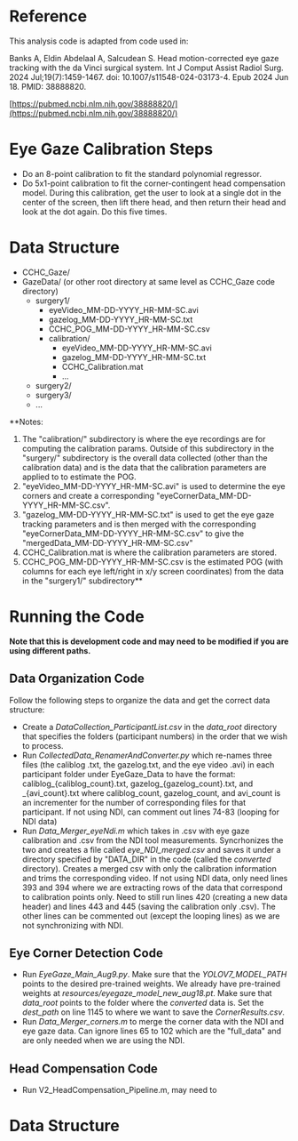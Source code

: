 # Reference

This analysis code is adapted from code used in: 

Banks A, Eldin Abdelaal A, Salcudean S. Head motion-corrected eye gaze tracking with the da Vinci surgical system. Int J Comput Assist Radiol Surg. 2024 Jul;19(7):1459-1467. doi: 10.1007/s11548-024-03173-4. Epub 2024 Jun 18. PMID: 38888820. 

[https://pubmed.ncbi.nlm.nih.gov/38888820/](https://pubmed.ncbi.nlm.nih.gov/38888820/)

# Eye Gaze Calibration Steps

- Do an 8-point calibration to fit the standard polynomial regressor.
- Do 5x1-point calibration to fit the corner-contingent head compensation model. During this calibration, get the user to look at a single dot in the center of the screen, then lift there head, and then return their head and look at the dot again. Do this five times.

# Data Structure
- CCHC_Gaze/
- GazeData/ (or other root directory at same level as CCHC_Gaze code directory)
  - surgery1/
    - eyeVideo_MM-DD-YYYY_HR-MM-SC.avi
    - gazelog_MM-DD-YYYY_HR-MM-SC.txt
    - CCHC_POG_MM-DD-YYYY_HR-MM-SC.csv
    - calibration/
      - eyeVideo_MM-DD-YYYY_HR-MM-SC.avi
      - gazelog_MM-DD-YYYY_HR-MM-SC.txt
      - CCHC_Calibration.mat
      - ...
  - surgery2/
  - surgery3/
  - ...

**Notes:
1. The "calibration/" subdirectory is where the eye recordings are for computing the calibration params. Outside of this subdirectory in the "surgery<X>/" subdirectory is the overall data collected (other than the calibration data) and is the data that the calibration parameters are applied to to estimate the POG.
2. "eyeVideo_MM-DD-YYYY_HR-MM-SC.avi" is used to determine the eye corners and create a corresponding "eyeCornerData_MM-DD-YYYY_HR-MM-SC.csv".
3. "gazelog_MM-DD-YYYY_HR-MM-SC.txt" is used to get the eye gaze tracking parameters and is then merged with the corresponding "eyeCornerData_MM-DD-YYYY_HR-MM-SC.csv" to give the "mergedData_MM-DD-YYYY_HR-MM-SC.csv"
4. CCHC_Calibration.mat is where the calibration parameters are stored.
5. CCHC_POG_MM-DD-YYYY_HR-MM-SC.csv is the estimated POG (with columns for each eye left/right in x/y screen coordinates) from the data in the "surgery1/" subdirectory**

  
# Running the Code

**Note that this is development code and may need to be modified if you are using different paths.**

## Data Organization Code

Follow the following steps to organize the data and get the correct data structure:
- Create a _DataCollection_ParticipantList.csv_ in the _data_root_ directory that specifies the folders (participant numbers) in the order that we wish to process.
- Run _CollectedData_RenamerAndConverter.py_ which re-names three files (the caliblog .txt, the gazelog.txt, and the eye video .avi) in each participant folder under EyeGaze_Data to have the format: caliblog_{caliblog_count}.txt, gazelog_{gazelog_count}.txt, and _{avi_count}.txt where caliblog_count, gazelog_count, and avi_count is an incrementer for the number of corresponding files for that participant. If not using NDI, can comment out lines 74-83 (looping for NDI data)
- Run _Data_Merger_eyeNdi.m_ which takes in .csv with eye gaze calibration and .csv from the NDI tool measurements. Syncrhonizes the two and creates a file called _eye_NDI_merged.csv_ and saves it under a directory specified by "DATA_DIR" in the code (called the _converted_ directory). Creates a merged csv with only the calibration information and trims the corresponding video. If not using NDI data, only need lines 393 and 394 where we are extracting rows of the data that correspond to calibration points only. Need to still run lines 420 (creating a new data header) and lines 443 and 445 (saving the calibration only .csv). The other lines can be commented out (except the looping lines) as we are not synchronizing with NDI.

## Eye Corner Detection Code

- Run _EyeGaze_Main_Aug9.py_. Make sure that the _YOLOV7_MODEL_PATH_ points to the desired pre-trained weights. We already have pre-trained weights at _resources/eyegaze_model_new_aug18.pt_. Make sure that _data_root_ points to the folder where the _converted_ data is. Set the _dest_path_ on line 1145 to where we want to save the _CornerResults.csv_.
- Run _Data_Merger_corners.m_ to merge the corner data with the NDI and eye gaze data. Can ignore lines 65 to 102 which are the "full_data" and are only needed when we are using the NDI.

## Head Compensation Code

- Run V2_HeadCompensation_Pipeline.m, may need to 

# Data Structure
